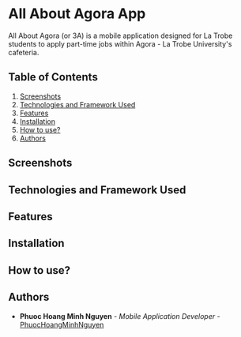 # All About Agora App

All About Agora (or 3A) is a mobile application designed for La Trobe students to apply part-time jobs within Agora - La Trobe University's cafeteria.

## Table of Contents

1. [Screenshots](#screenshots)
2. [Technologies and Framework Used](#technologies-and-framework-used)
3. [Features](#features)
4. [Installation](#installation)
5. [How to use?](#how-to-use)
6. [Authors](#authors)

## Screenshots

## Technologies and Framework Used

## Features

## Installation

## How to use?

## Authors
* **Phuoc Hoang Minh Nguyen** - *Mobile Application Developer* - [PhuocHoangMinhNguyen](https://github.com/PhuocHoangMinhNguyen)
